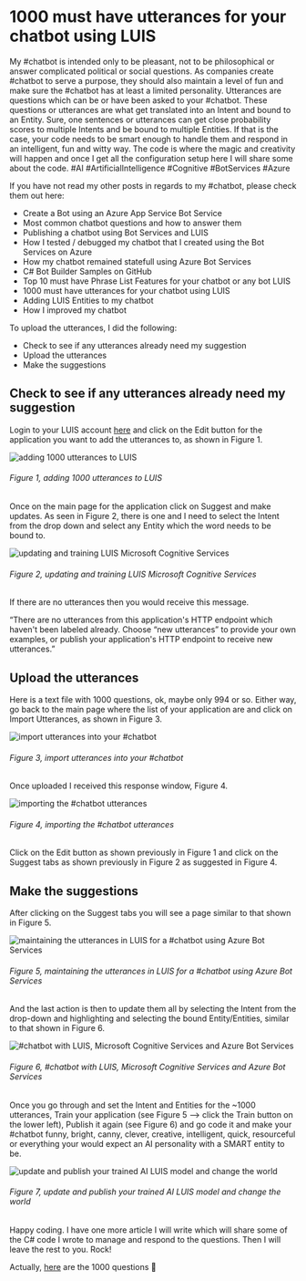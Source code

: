 # 1000 must have utterances for your chatbot using LUIS

My #chatbot is intended only to be pleasant, not to be philosophical or answer complicated political or social questions.  As companies create #chatbot to serve a purpose, they should also maintain a level of fun and make sure the #chatbot has at least a limited personality.  Utterances are questions which can be or have been asked to your #chatbot.  These questions or utterances are what get translated into an Intent and bound to an Entity.  Sure, one sentences or utterances can get close probability scores to multiple Intents and be bound to multiple Entities.  If that is the case, your code needs to be smart enough to handle them and respond in an intelligent, fun and witty way.  The code is where the magic and creativity will happen and once I get all the configuration setup here I will share some about the code.  #AI #ArtificialIntelligence #Cognitive #BotServices #Azure

If you have not read my other posts in regards to my #chatbot, please check them out here:

+ Create a Bot using an Azure App Service Bot Service
+ Most common chatbot questions and how to answer them
+ Publishing a chatbot using Bot Services and LUIS
+ How I tested / debugged my chatbot that I created using the Bot Services on Azure
+ How my chatbot remained statefull using Azure Bot Services
+ C# Bot Builder Samples on GitHub
+ Top 10 must have Phrase List Features for your chatbot or any bot LUIS
+ 1000 must have utterances for your chatbot using LUIS
+ Adding LUIS Entities to my chatbot
+ How I improved my chatbot

To upload the utterances, I did the following:

+ Check to see if any utterances already need my suggestion
+ Upload the utterances
+ Make the suggestions

## Check to see if any utterances already need my suggestion

Login to your LUIS account [here][LINK1] and click on the Edit button for the application you want to add the utterances to, as shown in Figure 1.

![adding 1000 utterances to LUIS][FIGURE1]
###### Figure 1, adding 1000 utterances to LUIS

Once on the main page for the application click on Suggest and make updates.  As seen in Figure 2, there is one and I need to select the Intent from the drop down and select any Entity which the word needs to be bound to.

![updating and training LUIS Microsoft Cognitive Services][FIGURE2]
###### Figure 2, updating and training LUIS Microsoft Cognitive Services

If there are no utterances then you would receive this message.

“There are no utterances from this application's HTTP endpoint which haven't been labeled already. Choose “new utterances” to provide your own examples, or publish your application's HTTP endpoint to receive new utterances.”

## Upload the utterances

Here is a text file with 1000 questions, ok, maybe only 994 or so.  Either way, go back to the main page where the list of your application are and click on Import Utterances, as shown in Figure 3.

![import utterances into your #chatbot][FIGURE3]
###### Figure 3, import utterances into your #chatbot

Once uploaded I received this response window, Figure 4.

![importing the #chatbot utterances][FIGURE4]
###### Figure 4, importing the #chatbot utterances

Click on the Edit button as shown previously in Figure 1 and click on the Suggest tabs as shown previously in Figure 2 as suggested in Figure 4.

## Make the suggestions

After clicking on the Suggest tabs you will see a page similar to that shown in Figure 5.

![maintaining the utterances in LUIS for a #chatbot using Azure Bot Services][FIGURE5]
###### Figure 5, maintaining the utterances in LUIS for a #chatbot using Azure Bot Services

And the last action is then to update them all by selecting the Intent from the drop-down and highlighting and selecting the bound Entity/Entities, similar to that shown in Figure 6.

![#chatbot with LUIS, Microsoft Cognitive Services and Azure Bot Services][FIGURE6]
###### Figure 6, #chatbot with LUIS, Microsoft Cognitive Services and Azure Bot Services

Once you go through and set the Intent and Entities for the ~1000 utterances, Train your application (see Figure 5 –> click the Train button on the lower left), Publish it again (see Figure 6) and go code it and make your #chatbot funny, bright, canny, clever, creative, intelligent, quick, resourceful or everything your would expect an AI personality with a SMART entity to be.

![update and publish your trained AI LUIS model and change the world][FIGURE7]
###### Figure 7, update and publish your trained AI LUIS model and change the world

Happy coding.  I have one more article I will write which will share some of the C# code I wrote to manage and respond to the questions.  Then I will leave the rest to you.  Rock!

Actually, [here][LINK2] are the 1000 questions 🙂

[FIGURE1]: ../images/2016/msdn-1065.png "Figure 1, adding 1000 utterances to LUIS"
[FIGURE2]: ../images/2016/msdn-1066.png "Figure 2, updating and training LUIS Microsoft Cognitive Services"
[FIGURE3]: ../images/2016/msdn-1067.png "Figure 3, import utterances into your #chatbot"
[FIGURE4]: ../images/2016/msdn-1068.png "Figure 4, importing the #chatbot utterances"
[FIGURE5]: ../images/2016/msdn-1069.png "Figure 5, maintaining the utterances in LUIS for a #chatbot using Azure Bot Services"
[FIGURE6]: ../images/2016/msdn-1070.png "Figure 6, #chatbot with LUIS, Microsoft Cognitive Services and Azure Bot Services"
[FIGURE7]: ../images/2016/msdn-1071.png "Figure 7, update and publish your trained AI LUIS model and change the world"

[LINK1]: https://www.luis.ai/
[LINK2]: https://msdnshared.blob.core.windows.net/media/2017/05/1000.zip
